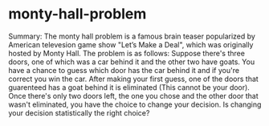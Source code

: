 # monty-hall-problem

Summary:
The monty hall problem is a famous brain teaser popularized by American televesion game show "Let’s Make a Deal", which was originally hosted by Monty Hall. The problem is as follows: Suppose there's three doors, one of which was a car behind it and the other two have goats. You have a chance to guess which door has the car behind it and if you're correct you win the car. After making your first guess, one of the doors that guarenteed has a goat behind it is eliminated (This cannot be your door). Once there's only two doors left, the one you chose and the other door that wasn't eliminated, you have the choice to change your decision. Is changing your decision statistically the right choice?
